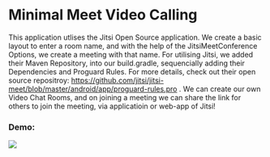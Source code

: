 # Minimal Meet Video Calling

This application utlises the Jitsi Open Source application. We create a basic layout to enter a room name, and with the help of the JitsiMeetConference Options, we create a meeting with that name. 
For utilising Jitsi, we added their Maven Repository, into our build.gradle, sequencially adding their Dependencies and Proguard Rules. For more details, check out their open source repositroy: https://github.com/jitsi/jitsi-meet/blob/master/android/app/proguard-rules.pro . 
We can create our own Video Chat Rooms, and on joining a meeting we can share the link for others to join the meeting, via applicatioin or web-app of Jitsi!
### Demo: 
![](https://i.imgur.com/tX12ctz.gif)
